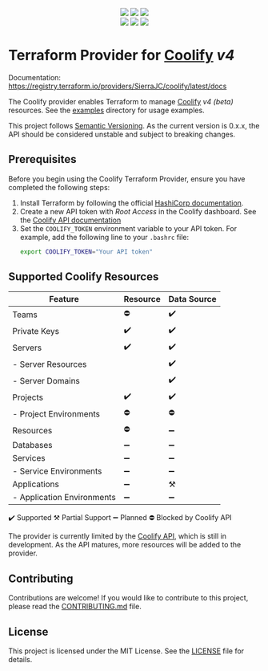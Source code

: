 <p align="center">
  <a href="https://github.com/SierraJC/terraform-provider-coolify/blob/main/LICENSE" alt="License">
    <img src="https://img.shields.io/github/license/SierraJC/terraform-provider-coolify" /></a>
  <a href="https://GitHub.com/SierraJC/terraform-provider-coolify/releases/" alt="Release">
    <img src="https://img.shields.io/github/v/release/SierraJC/terraform-provider-coolify?include_prereleases" /></a>
  <a href="https://github.com/coollabsio/coolify" alt="Coolify">
    <img src="https://img.shields.io/badge/Coolify-v4.0.0--beta.364-orange" /></a>
  <br/>
  <a href="http://golang.org" alt="Made With Go">
    <img src="https://img.shields.io/github/go-mod/go-version/SierraJC/terraform-provider-coolify" /></a>
  <a href="https://github.com/SierraJC/terraform-provider-coolify/actions/workflows/test.yml" alt="Tests">
    <img src="https://github.com/SierraJC/terraform-provider-coolify/actions/workflows/test.yml/badge.svg?branch=main" /></a>
  <a href="https://codecov.io/gh/SierraJC/terraform-provider-coolify" alt="Coverage">
    <img src="https://codecov.io/gh/SierraJC/terraform-provider-coolify/graph/badge.svg?token=63aeH0TuP2" /></a>
</p>

# Terraform Provider for [Coolify](https://coolify.io/) _v4_

Documentation: https://registry.terraform.io/providers/SierraJC/coolify/latest/docs

The Coolify provider enables Terraform to manage [Coolify](https://coolify.io/) _v4 (beta)_ resources.
See the [examples](examples/) directory for usage examples.

This project follows [Semantic Versioning](https://semver.org/). As the current version is 0.x.x, the API should be considered unstable and subject to breaking changes.

## Prerequisites

Before you begin using the Coolify Terraform Provider, ensure you have completed the following steps:

1. Install Terraform by following the official [HashiCorp documentation](https://developer.hashicorp.com/terraform/install).
1. Create a new API token with _Root Access_ in the Coolify dashboard. See the [Coolify API documentation](https://coolify.io/docs/api-reference/authorization#generate)
1. Set the `COOLIFY_TOKEN` environment variable to your API token. For example, add the following line to your `.bashrc` file:
   ```bash
   export COOLIFY_TOKEN="Your API token"
   ```

## Supported Coolify Resources

| Feature                    | Resource | Data Source |
| -------------------------- | -------- | ----------- |
| Teams                      | ⛔       | ️✔️         |
| Private Keys               | ✔️       | ✔️          |
| Servers                    | ✔️       | ️✔️         |
| - Server Resources         |          | ️✔️         |
| - Server Domains           |          | ️✔️         |
| Projects                   | ✔️       | ✔️          |
| - Project Environments     | ⛔       | ⛔          |
| Resources                  | ⛔       | ➖          |
| Databases                  | ➖       | ➖          |
| Services                   | ➖       | ➖          |
| - Service Environments     | ➖       | ➖          |
| Applications               | ➖       | ⚒️          |
| - Application Environments | ➖       | ➖          |

✔️ Supported ⚒️ Partial Support ➖ Planned ⛔ Blocked by Coolify API

The provider is currently limited by the [Coolify API](https://github.com/coollabsio/coolify/blob/main/openapi.yaml), which is still in development. As the API matures, more resources will be added to the provider.

## Contributing

Contributions are welcome! If you would like to contribute to this project, please read the [CONTRIBUTING.md](CONTRIBUTING.md) file.

## License

This project is licensed under the MIT License. See the [LICENSE](LICENSE) file for details.
